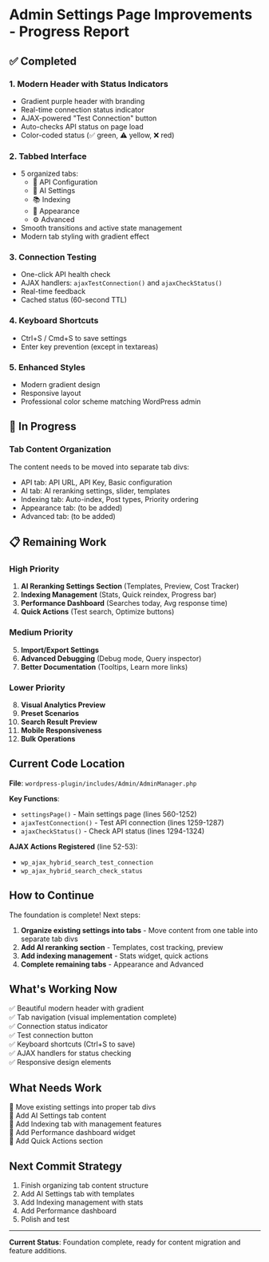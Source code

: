 # Admin Settings Page Improvements - Progress Report

## ✅ Completed

### 1. Modern Header with Status Indicators
- Gradient purple header with branding
- Real-time connection status indicator
- AJAX-powered "Test Connection" button
- Auto-checks API status on page load
- Color-coded status (✅ green, ⚠️ yellow, ❌ red)

### 2. Tabbed Interface
- 5 organized tabs:
  - 🔗 API Configuration
  - 🤖 AI Settings  
  - 📚 Indexing
  - 🎨 Appearance
  - ⚙️ Advanced
- Smooth transitions and active state management
- Modern tab styling with gradient effect

### 3. Connection Testing
- One-click API health check
- AJAX handlers: `ajaxTestConnection()` and `ajaxCheckStatus()`
- Real-time feedback
- Cached status (60-second TTL)

### 4. Keyboard Shortcuts
- Ctrl+S / Cmd+S to save settings
- Enter key prevention (except in textareas)

### 5. Enhanced Styles
- Modern gradient design
- Responsive layout
- Professional color scheme matching WordPress admin

## 🚧 In Progress

### Tab Content Organization
The content needs to be moved into separate tab divs:
- API tab: API URL, API Key, Basic configuration
- AI tab: AI reranking settings, slider, templates
- Indexing tab: Auto-index, Post types, Priority ordering
- Appearance tab: (to be added)
- Advanced tab: (to be added)

## 📋 Remaining Work

### High Priority
1. **AI Reranking Settings Section** (Templates, Preview, Cost Tracker)
2. **Indexing Management** (Stats, Quick reindex, Progress bar)
3. **Performance Dashboard** (Searches today, Avg response time)
4. **Quick Actions** (Test search, Optimize buttons)

### Medium Priority
5. **Import/Export Settings**
6. **Advanced Debugging** (Debug mode, Query inspector)
7. **Better Documentation** (Tooltips, Learn more links)

### Lower Priority
8. **Visual Analytics Preview**
9. **Preset Scenarios**
10. **Search Result Preview**
11. **Mobile Responsiveness**
12. **Bulk Operations**

## Current Code Location

**File**: `wordpress-plugin/includes/Admin/AdminManager.php`

**Key Functions**:
- `settingsPage()` - Main settings page (lines 560-1252)
- `ajaxTestConnection()` - Test API connection (lines 1259-1287)
- `ajaxCheckStatus()` - Check API status (lines 1294-1324)

**AJAX Actions Registered** (line 52-53):
- `wp_ajax_hybrid_search_test_connection`
- `wp_ajax_hybrid_search_check_status`

## How to Continue

The foundation is complete! Next steps:

1. **Organize existing settings into tabs** - Move content from one table into separate tab divs
2. **Add AI reranking section** - Templates, cost tracking, preview
3. **Add indexing management** - Stats widget, quick actions
4. **Complete remaining tabs** - Appearance and Advanced

## What's Working Now

✅ Beautiful modern header with gradient  
✅ Tab navigation (visual implementation complete)  
✅ Connection status indicator  
✅ Test connection button  
✅ Keyboard shortcuts (Ctrl+S to save)  
✅ AJAX handlers for status checking  
✅ Responsive design elements

## What Needs Work

🔧 Move existing settings into proper tab divs  
🔧 Add AI Settings tab content  
🔧 Add Indexing tab with management features  
🔧 Add Performance dashboard widget  
🔧 Add Quick Actions section

## Next Commit Strategy

1. Finish organizing tab content structure
2. Add AI Settings tab with templates
3. Add Indexing management with stats
4. Add Performance dashboard
5. Polish and test

---

**Current Status**: Foundation complete, ready for content migration and feature additions.

